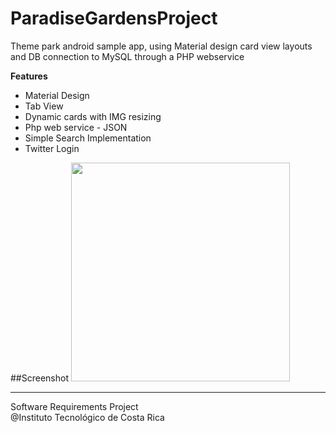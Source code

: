 # ParadiseGardensProject
Theme park android sample app, using Material design card view layouts and DB connection to MySQL through a PHP webservice

**Features**
  * Material Design
  * Tab View
  * Dynamic cards with IMG resizing
  * Php web service - JSON
  * Simple Search Implementation
  * Twitter Login

##Screenshot
<img src="https://raw.githubusercontent.com/CrSeth/ParadiseGardensProject/master/screenshot.jpg" width="350" />

----
Software Requirements Project  
@Instituto Tecnológico de Costa Rica
